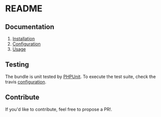 # README

## Documentation

 1. [Installation](/Resources/doc/installation.md)
 2. [Configuration](/Resources/doc/configuration.md)
 3. [Usage](/Resources/doc/usage.md)

## Testing

The bundle is unit tested by [PHPUnit](http://www.phpunit.de/). To
execute the test suite, check the travis [configuration](/.travis.yml).

## Contribute

If you'd like to contribute, feel free to propose a PR!.

